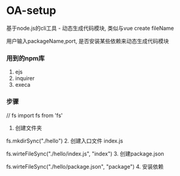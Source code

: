 # OA-setup

基于node.js的cli工具 - 动态生成代码模块, 类似与vue create fileName

用户输入packageName,port, 是否安装某些依赖来动态生成代码模块

### 用到的npm库
1. ejs
2. inquirer
3. execa

### 步骤

// fs 
import fs from 'fs'

1. 创建文件夹

fs.mkdirSync("./hello")
2. 创建入口文件 index.js

fs.wirteFileSync("./hello/index.js", "index")
3. 创建package.json

fs.wirteFileSync("./hello/package.json", "package")
4. 安装依赖
